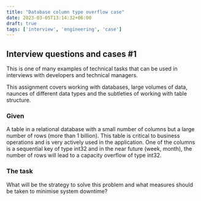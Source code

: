 ```yaml
---
title: "Database column type overflow case"
date: 2023-03-05T13:14:32+06:00
draft: true
tags: ['interview', 'engineering', 'case']
---
```


## Interview questions and cases #1
This is one of many examples of technical tasks that can be used in interviews with developers and technical managers.

This assignment covers working with databases, large volumes of data, naunces of different data types and the subtleties of working with table structure.

<!--more-->

### Given
A table in a relational database with a small number of columns but a large number of rows (more than 1 billion).
This table is critical to business operations and is very actively used in the application.
One of the columns is a sequential key of type int32 and in the near future (week, month), the number of rows will lead to a capacity overflow of type int32.

### The task
What will be the strategy to solve this problem and what measures should be taken to minimise system downtime?